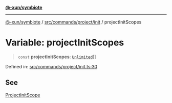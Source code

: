 [**@-xun/symbiote**](../../../../../README.md)

***

[@-xun/symbiote](../../../../../README.md) / [src/commands/project/init](../README.md) / projectInitScopes

# Variable: projectInitScopes

> `const` **projectInitScopes**: [`Unlimited`](../../../../configure/enumerations/UnlimitedGlobalScope.md#unlimited)[]

Defined in: [src/commands/project/init.ts:30](https://github.com/Xunnamius/symbiote/blob/d83dccf3f06ef592d9b9bfba8a64236063675ad1/src/commands/project/init.ts#L30)

## See

[ProjectInitScope](../../../../configure/enumerations/UnlimitedGlobalScope.md)
